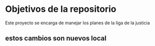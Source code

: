 # Objetivos de la repositorio

Este proyecto se encarga de manejar los planes de la liga de la justicia
## estos cambios son nuevos local